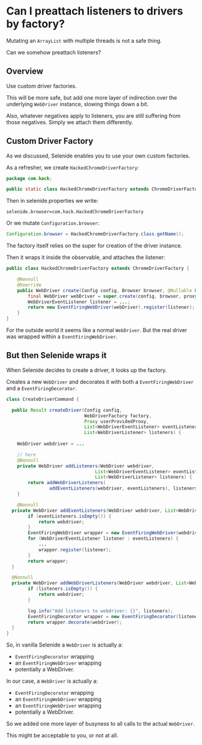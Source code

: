 # Can I preattach listeners to drivers by factory?

Mutating an `ArrayList` with multiple threads is not a safe thing.

Can we somehow preattach listeners?

## Overview

Use custom driver factories.

This will be more safe, but add one more layer of indirection over the underlying `WebDriver` instance, slowing things down a bit.

Also, whatever negatives apply to listeners, you are still suffering from those negatives. Simply we attach them differently.

## Custom Driver Factory

As we discussed, Selenide enables you to use your own custom factories.

As a refresher, we create `HackedChromeDriverFactory`:

```java
package com.hack;

public static class HackedChromeDriverFactory extends ChromeDriverFactory
```

Then in selenide.properties we write:
```
selenide.browser=com.hack.HackedChromeDriverFactory
```

Or we mutate `Configuration.browser`:
```java
Configuration.browser = HackedChromeDriverFactory.class.getName();
```

The factory itself relies on the super for creation of the driver instance.

Then it wraps it inside the observable, and attaches the listener:

```java
public class HackedChromeDriverFactory extends ChromeDriverFactory {

    @Nonnull
    @Override
    public WebDriver create(Config config, Browser browser, @Nullable Proxy proxy, @Nullable File browserDownloadsFolder) {
        final WebDriver webDriver = super.create(config, browser, proxy, browserDownloadsFolder);
        WebDriverEventListener listener = ...;
        return new EventFiringWebDriver(webDriver).register(listener);
    }
}
```

For the outside world it seems like a normal `WebDriver`. But the real driver was wrapped within a `EventFiringWebDriver`.

## But then Selenide wraps it

When Selenide decides to create a driver, it looks up the factory.

Creates a new `WebDriver` and decorates it with both a `EventFiringWebDriver` and a `EventFiringDecorator`.

```java
class CreateDriverCommand {

  public Result createDriver(Config config,
                             WebDriverFactory factory,
                             Proxy userProvidedProxy,
                             List<WebDriverEventListener> eventListeners,
                             List<WebDriverListener> listeners) {
    
    WebDriver webdriver = ...

    // here
    @Nonnull
    private WebDriver addListeners(WebDriver webdriver,
                                 List<WebDriverEventListener> eventListeners,
                                 List<WebDriverListener> listeners) {
        return addWebDriverListeners(
                addEventListeners(webdriver, eventListeners), listeners);
    }

    @Nonnull
  private WebDriver addEventListeners(WebDriver webdriver, List<WebDriverEventListener> eventListeners) {
        if (eventListeners.isEmpty()) {
            return webdriver;
        }
        EventFiringWebDriver wrapper = new EventFiringWebDriver(webdriver);
        for (WebDriverEventListener listener : eventListeners) {
            ...
            wrapper.register(listener);
        }
        return wrapper;
  }

  @Nonnull
  private WebDriver addWebDriverListeners(WebDriver webdriver, List<WebDriverListener> listeners) {
        if (listeners.isEmpty()) {
            return webdriver;
        }

        log.info("Add listeners to webdriver: {}", listeners);
        EventFiringDecorator wrapper = new EventFiringDecorator(listeners.toArray(new WebDriverListener[]{}));
        return wrapper.decorate(webdriver);
  }
}
```

So, in vanilla Selenide a `WebDriver` is actually a:
- `EventFiringDecorator` wrapping
- an `EventFiringWebDriver` wrapping
- potentially a WebDriver.

In our case, a `WebDriver` is actually a:
- `EventFiringDecorator` wrapping
- an `EventFiringWebDriver` wrapping
- an `EventFiringWebDriver` wrapping
- potentially a WebDriver.

So we added one more layer of busyness to all calls to the actual `WebDriver`.

This might be acceptable to you, or not at all.
